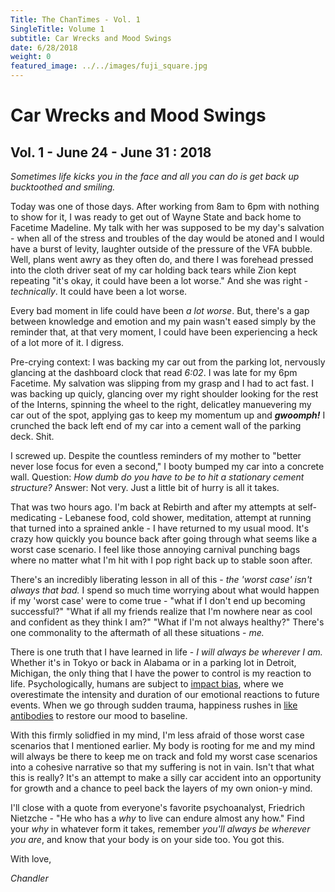```yaml
---
Title: The ChanTimes - Vol. 1
SingleTitle: Volume 1
subtitle: Car Wrecks and Mood Swings
date: 6/28/2018
weight: 0
featured_image: ../../images/fuji_square.jpg
---
```


# Car Wrecks and Mood Swings

## Vol. 1 - June 24 - June 31 : 2018

*Sometimes life kicks you in the face and all you can do is get back up bucktoothed and smiling.* 

Today was one of those days. After working from 8am to 6pm with nothing to show for it, I was ready to get out of Wayne State and back home to Facetime Madeline. My talk with her was supposed to be my day's salvation - when all of the stress and troubles of the day would be atoned and I would have a burst of levity, laughter outside of the pressure of the VFA bubble. Well, plans went awry as they often do, and there I was forehead pressed into the cloth driver seat of my car holding back tears while Zion kept repeating "it's okay, it could have been a lot worse." And she was right - *technically*. It could have been a lot worse. 

Every bad moment in life could have been *a lot worse*. But, there's a gap between knowledge and emotion and my pain wasn't eased simply by the reminder that, at that very moment, I could have been experiencing a heck of a lot more of it. I digress. 

Pre-crying context: I was backing my car out from the parking lot, nervously glancing at the dashboard clock that read *6:02*. I was late for my 6pm Facetime. My salvation was slipping from my grasp and I had to act fast. I was backing up quicly, glancing over my right shoulder looking for the rest of the Interns, spinning the wheel to the right, delicatley manuevering my car out of the spot, applying gas to keep my momentum up and ***gwoomph!*** I crunched the back left end of my car into a cement wall of the parking deck. Shit. 

I screwed up. Despite the countless reminders of my mother to "better never lose focus for even a second," I booty bumped my car into a concrete wall. Question: *How dumb do you have to be to hit a stationary cement structure?* Answer: Not very. Just a little bit of hurry is all it takes. 

That was two hours ago. I'm back at Rebirth and after my attempts at self-medicating - Lebanese food, cold shower, meditation, attempt at running that turned into a sprained ankle - I have returned to my usual mood. It's crazy how quickly you bounce back after going through what seems like a worst case scenario. I feel like those annoying carnival punching bags where no matter what I'm hit with I pop right back up to stable soon after. 

There's an incredibly liberating lesson in all of this - *the 'worst case' isn't always that bad.* I spend so much time worrying about what would happen if my 'worst case' were to come true - "what if I don't end up becoming successful?" "What if all my friends realize that I'm nowhere near as cool and confident as they think I am?" "What if I'm not always healthy?" There's one commonality to the aftermath of all these situations - *me.*

There is one truth that I have learned in life - <span class="highlight">*I will always be wherever I am.*</span> Whether it's in Tokyo or back in Alabama or in a parking lot in Detroit, Michigan, the only thing that I have the power to control is my reaction to life. Psychologically, humans are subject to [impact bias](http://reflectd.co/2013/12/01/the-impact-bias-this-is-why-we-overestimate-the-emotional-impact-of-future-events/), where we overestimate the intensity and duration of our emotional reactions to future events. When we go through sudden trauma, happiness rushes in [like antibodies](http://www.joeyguse.com/2016/05/louis-ck-and-happiness-antobodies.html) to restore our mood to baseline. 

With this firmly solidfied in my mind, I'm less afraid of those worst case scenarios that I mentioned earlier. My body is rooting for me and my mind will always be there to keep me on track and fold my worst case scenarios into a cohesive narrative so that my suffering is not in vain. Isn't that what this is really? It's an attempt to make a silly car accident into an opportunity for growth and a chance to peel back the layers of my own onion-y mind. 

I'll close with a quote from everyone's favorite psychoanalyst, Friedrich Nietzche - "He who has a *why* to live can endure almost any how." Find your *why* in whatever form it takes, remember *you'll always be wherever you are*, and know that your body is on your side too. You got this.

With love,

*Chandler* 
